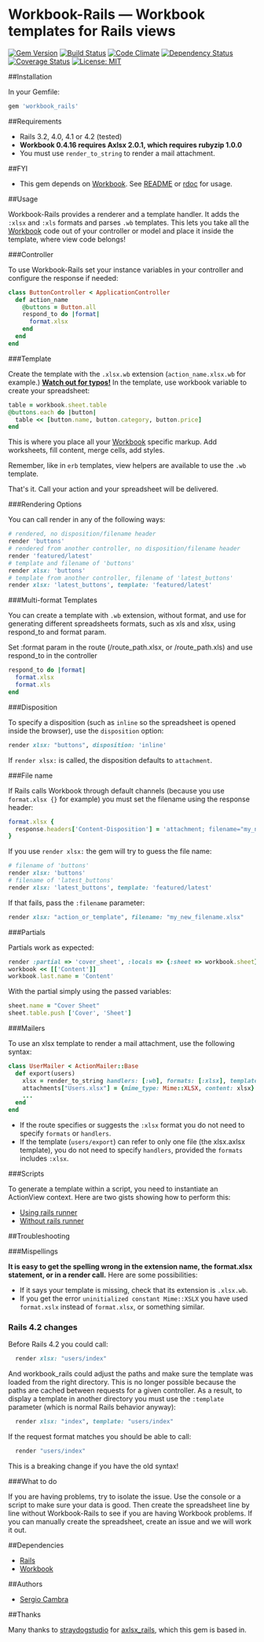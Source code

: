 Workbook-Rails &mdash; Workbook templates for Rails views
===================================================

[![Gem
Version](https://badge.fury.io/rb/workbook_rails.svg)](http://badge.fury.io/rb/workbook_rails)
[![Build Status](https://secure.travis-ci.org/Programatica/workbook_rails.png?branch=master)](http://travis-ci.org/Programatica/workbook_rails)
[![Code Climate](https://codeclimate.com/github/Programatica/workbook_rails/badges/gpa.svg)](https://codeclimate.com/github/Programatica/workbook_rails)
[![Dependency Status](https://gemnasium.com/Programatica/workbook_rails.png?branch=master)](https://gemnasium.com/Programatica/workbook_rails)
[![Coverage
Status](https://coveralls.io/repos/Programatica/workbook_rails/badge.png)](https://coveralls.io/r/Programatica/workbook_rails)
[![License: MIT](https://img.shields.io/badge/License-MIT-blue.svg)](https://opensource.org/licenses/MIT)


##Installation

In your Gemfile:

```ruby
gem 'workbook_rails'
```

##Requirements

* Rails 3.2, 4.0, 4.1 or 4.2 (tested)
* **Workbook 0.4.16 requires Axlsx 2.0.1, which requires rubyzip 1.0.0**
* You must use `render_to_string` to render a mail attachment.

##FYI

* This gem depends on [Workbook](https://github.com/murb/workbook). See [README](https://github.com/murb/workbook) or [rdoc](http://www.rubydoc.info/github/murb/workbook) for usage.

##Usage

Workbook-Rails provides a renderer and a template handler. It adds the `:xlsx` and `:xls` formats and parses `.wb` templates. This lets you take all the [Workbook](https://github.com/murb/workbook) code out of your controller or model and place it inside the template, where view code belongs!

###Controller

To use Workbook-Rails set your instance variables in your controller and configure the response if needed:

```ruby
class ButtonController < ApplicationController
  def action_name
    @buttons = Button.all
    respond_to do |format|
      format.xlsx
    end
  end
end
```

###Template

Create the template with the `.xlsx.wb` extension (`action_name.xlsx.wb` for example.) [**Watch out for typos!**](#troubleshooting) In the template, use workbook variable to create your spreadsheet:

```ruby
table = workbook.sheet.table
@buttons.each do |button|
  table << [button.name, button.category, button.price]
end
```

This is where you place all your [Workbook](https://github.com/murb/workbook) specific markup. Add worksheets, fill content, merge cells, add styles.

Remember, like in `erb` templates, view helpers are available to use the `.wb` template.

That's it. Call your action and your spreadsheet will be delivered.

###Rendering Options

You can call render in any of the following ways:

```ruby
# rendered, no disposition/filename header
render 'buttons'
# rendered from another controller, no disposition/filename header
render 'featured/latest'
# template and filename of 'buttons'
render xlsx: 'buttons'
# template from another controller, filename of 'latest_buttons'
render xlsx: 'latest_buttons', template: 'featured/latest'
```

###Multi-format Templates

You can create a template with `.wb` extension, without format, and use for generating different spreadsheets formats, such as xls and xlsx, using respond_to and format param.

Set :format param in the route (/route_path.xlsx, or /route_path.xls) and use respond_to in the controller

```ruby
respond_to do |format|
  format.xlsx
  format.xls
end
```

###Disposition

To specify a disposition (such as `inline` so the spreadsheet is opened inside the browser), use the `disposition` option:

```ruby
render xlsx: "buttons", disposition: 'inline'
```

If `render xlsx:` is called, the disposition defaults to `attachment`.

###File name

If Rails calls Workbook through default channels (because you use `format.xlsx {}` for example) you must set the filename using the response header:

```ruby
format.xlsx {
  response.headers['Content-Disposition'] = 'attachment; filename="my_new_filename.xlsx"'
}
```

If you use `render xlsx:` the gem will try to guess the file name:

```ruby
# filename of 'buttons'
render xlsx: 'buttons'
# filename of 'latest_buttons'
render xlsx: 'latest_buttons', template: 'featured/latest'
```

If that fails, pass the `:filename` parameter:

```ruby
render xlsx: "action_or_template", filename: "my_new_filename.xlsx"
```

###Partials

Partials work as expected:

```ruby
render :partial => 'cover_sheet', :locals => {:sheet => workbook.sheet}
workbook << [['Content']]
workbook.last.name = 'Content'
```

With the partial simply using the passed variables:

```ruby
sheet.name = "Cover Sheet"
sheet.table.push ['Cover', 'Sheet']
```

###Mailers

To use an xlsx template to render a mail attachment, use the following syntax:

```ruby
class UserMailer < ActionMailer::Base
  def export(users)
    xlsx = render_to_string handlers: [:wb], formats: [:xlsx], template: "users/export", locals: {users: users}
    attachments["Users.xlsx"] = {mime_type: Mime::XLSX, content: xlsx}
    ...
  end
end
```

* If the route specifies or suggests the `:xlsx` format you do not need to specify `formats` or `handlers`.
* If the template (`users/export`) can refer to only one file (the xlsx.axlsx template), you do not need to specify `handlers`, provided the `formats` includes `:xlsx`.

###Scripts

To generate a template within a script, you need to instantiate an ActionView context. Here are two gists showing how to perform this:

* [Using rails runner](https://gist.github.com/straydogstudio/323139591f2cc5d48fbc)
* [Without rails runner](https://gist.github.com/straydogstudio/dceb775ead81470cea70)

##Troubleshooting

###Mispellings

**It is easy to get the spelling wrong in the extension name, the format.xlsx statement, or in a render call.** Here are some possibilities:

* If it says your template is missing, check that its extension is `.xlsx.wb`.
* If you get the error `uninitialized constant Mime::XSLX` you have used `format.xslx` instead of `format.xlsx`, or something similar.

### Rails 4.2 changes

Before Rails 4.2 you could call:

```ruby
  render xlsx: "users/index"
```

And workbook_rails could adjust the paths and make sure the template was loaded from the right directory. This is no longer possible because the paths are cached between requests for a given controller. As a result, to display a template in another directory you must use the `:template` parameter (which is normal Rails behavior anyway):

```ruby
  render xlsx: "index", template: "users/index"
```

If the request format matches you should be able to call:

```ruby
  render "users/index"
```

This is a breaking change if you have the old syntax!

###What to do

If you are having problems, try to isolate the issue. Use the console or a script to make sure your data is good. Then create the spreadsheet line by line without Workbook-Rails to see if you are having Workbook problems. If you can manually create the spreadsheet, create an issue and we will work it out.

##Dependencies

- [Rails](https://github.com/rails/rails)
- [Workbook](https://github.com/murb/workbook)

##Authors

* [Sergio Cambra](https://github.com/scambra)

##Thanks

Many thanks to [straydogstudio](https://github.com/straydogstudio) for [axlsx_rails](https://github.com/straydogstudio/axlsx_rails), which this gem is based in.
